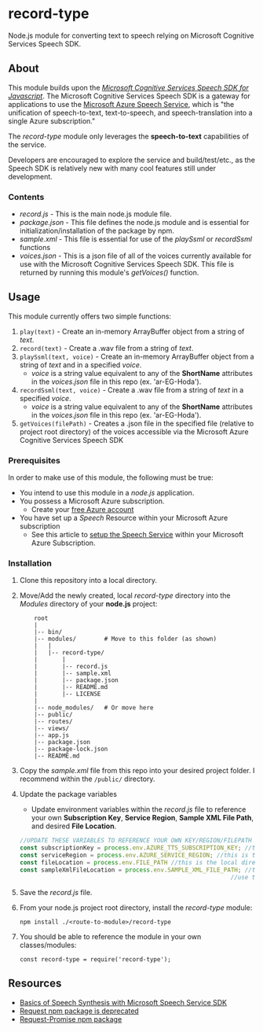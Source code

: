 # record-type
Node.js module for converting text to speech relying on Microsoft Cognitive Services Speech SDK.

## About
This module builds upon the [*Microsoft Cognitive Services Speech SDK for Javascript*](https://www.npmjs.com/package/microsoft-cognitiveservices-speech-sdk). The Microsoft Cognitive Services Speech SDK is a gateway for applications to use the [Microsoft Azure Speech Service](https://docs.microsoft.com/en-us/azure/cognitive-services/speech-service/overview), which is "the unification of speech-to-text, text-to-speech, and speech-translation into a single Azure subscription."

The *record-type* module only leverages the **speech-to-text** capabilities of the service.

Developers are encouraged to explore the service and build/test/etc., as the Speech SDK is relatively new with many cool features still under development.

### Contents

- *record.js* - This is the main node.js module file.
- *package.json* - This file defines the node.js module and is essential for initialization/installation of the package by npm.
- *sample.xml* - This file is essential for use of the *playSsml* or *recordSsml* functions
- *voices.json* - This is a json file of all of the voices currently available for use with the Microsoft Cognitive Services Speech SDK. This file is returned by running this module's *getVoices()* function.

## Usage
This module currently offers two simple functions:
1. `play(text)` - Create an in-memory ArrayBuffer object from a string of *text*.
2. `record(text)` - Create a .wav file from a string of *text*.
3. `playSsml(text, voice)` - Create an in-memory ArrayBuffer object from a string of *text* and in a specified *voice*.
    - *voice* is a string value equivalent to any of the **ShortName** attributes in the *voices.json* file in this repo (ex. 'ar-EG-Hoda').
4. `recordSsml(text, voice)` - Create a .wav file from a string of *text* in a specified *voice*.
    - *voice* is a string value equivalent to any of the **ShortName** attributes in the *voices.json* file in this repo (ex. 'ar-EG-Hoda').
5. `getVoices(filePath)` - Creates a .json file in the specified file (relative to project root directory) of the voices accessible via the Microsoft Azure Cognitive Services Speech SDK

### Prerequisites
In order to make use of this module, the following must be true:
- You intend to use this module in a *node.js* application.
- You possess a Microsoft Azure subscription.
    - Create your [free Azure account](https://azure.microsoft.com/en-us/free/)
- You have set up a *Speech* Resource within your Microsoft Azure subscription 
    - See this article to [setup the Speech Service](https://docs.microsoft.com/en-us/azure/cognitive-services/speech-service/get-started) within your Microsoft Azure Subscription.

### Installation
1. Clone this repository into a local directory.
2. Move/Add the newly created, local *record-type* directory into the *Modules* directory of your **node.js** project:

    ```
        root
        |
        |-- bin/
        |-- modules/        # Move to this folder (as shown)
        |   |
        |   |-- record-type/
        |       |
        |       |-- record.js
        |       |-- sample.xml
        |       |-- package.json
        |       |-- README.md
        |       |-- LICENSE
        |
        |-- node_modules/   # Or move here
        |-- public/
        |-- routes/
        |-- views/
        |-- app.js
        |-- package.json
        |-- package-lock.json
        |-- README.md
    ```

3. Copy the *sample.xml* file from this repo into your desired project folder. I recommend within the `/public/` directory.

4. Update the package variables
    - Update environment variables within the *record.js* file to reference your own **Subscription Key**, **Service Region**, **Sample XML File Path**, and desired **File Location**.
    
    ```javascript
    //UPDATE THESE VARIABLES TO REFERENCE YOUR OWN KEY/REGION/FILEPATH
    const subscriptionKey = process.env.AZURE_TTS_SUBSCRIPTION_KEY; //this is the microsoft cloud text-to-speech subscription key
    const serviceRegion = process.env.AZURE_SERVICE_REGION; //this is the service region of your microsoft azure subscription
    const fileLocation = process.env.FILE_PATH //this is the local directory where you want to store your newly created audio files
    const sampleXmlFileLocation = process.env.SAMPLE_XML_FILE_PATH; //this is the file path (relative to your project root folder) of the sample XML file (ex: './public/audio/sample.xml')
                                                                //use the sample.xml file within the record-type repo
    ```    

5. Save the *record.js* file.

6. From your node.js project root directory, install the *record-type* module:
    ```
    npm install ./<route-to-module>/record-type
    ```

7. You should be able to reference the module in your own classes/modules: 
    ```
    const record-type = require('record-type');
    ```

## Resources

- [Basics of Speech Synthesis with Microsoft Speech Service SDK](https://docs.microsoft.com/en-us/azure/cognitive-services/speech-service/text-to-speech-basics?tabs=import&pivots=programming-language-javascript#synthesize-to-speaker-output)
- [Request npm package is deprecated](https://www.npmjs.com/package/request)
- [Request-Promise npm package](https://www.npmjs.com/package/request-promise)